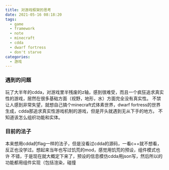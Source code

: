 ```yaml
---
title: 对游戏框架的思考
date: 2021-05-16 08:18:20
tags:
  - game
  - framework
  - note
  - minecraft
  - cdda
  - dwarf fortress
  - don't starve
categories:
  - 游戏
---
```

### 遇到的问题
玩了大半年的cdda，对游戏里半残废的z轴，感到很难受，而且一个疯狂追求真实性的游戏，居然在很多基础方面（视野，地形，水）方面完全没有真实性。
不禁让人感到非常失望，就想自己搞个minecraft式体素世界，dwarf fortress的世界生成，cdda那追求真实性游戏机制的游戏，但是开头就遇到无从下手的地方。
不知道该怎么组织功能和实体。
### 目前的法子
本来想用cdda的flag一样的法子，但是没看过cdda的源码，一看c++就不想看，反正也没学过。想起来当年也写过饥荒的mod，感觉用饥荒的预设，组件模式也许
不错，于是现在就大概定下来了，预设的信息模仿cdda用json写，然后所以的功能都用组件实现（包括渲染，碰撞